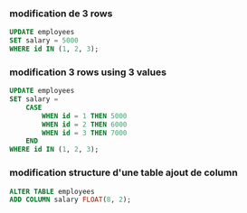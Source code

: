 ### modification de 3 rows

```sql
UPDATE employees
SET salary = 5000
WHERE id IN (1, 2, 3);
```



### modification 3 rows using 3 values 

```sql
UPDATE employees
SET salary = 
    CASE 
        WHEN id = 1 THEN 5000
        WHEN id = 2 THEN 6000
        WHEN id = 3 THEN 7000
    END
WHERE id IN (1, 2, 3);

```

### modification structure d'une table ajout de column 

```sql 
ALTER TABLE employees
ADD COLUMN salary FLOAT(8, 2);
```
